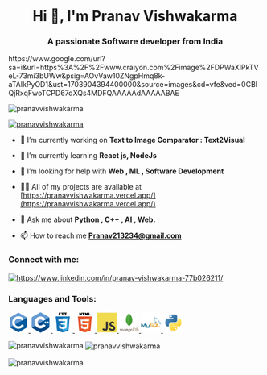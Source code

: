 <img href="https://www.google.com/url?sa=i&url=https%3A%2F%2Fwww.zdnet.com%2Feducation%2Fcomputers-tech%2Fwhat-is-coding-and-what-is-it-used-for%2F&psig=AOvVaw3WUf6CJNhYFsRx6H3JdHDa&ust=1703904490289000&source=images&cd=vfe&ved=0CBIQjRxqFwoTCPi6uIDRs4MDFQAAAAAdAAAAABAI" img>
<h1 align="center">Hi 👋, I'm Pranav Vishwakarma</h1>
<h3 align="center">A passionate Software developer from India</h3>
https://www.google.com/url?sa=i&url=https%3A%2F%2Fwww.craiyon.com%2Fimage%2FDPWaXlPkTVeL-73mi3bUWw&psig=AOvVaw10ZNgpHmq8k-aTAIkPyOD1&ust=1703904394400000&source=images&cd=vfe&ved=0CBIQjRxqFwoTCPD67dXQs4MDFQAAAAAdAAAAABAE
<p align="left"> <img src="https://komarev.com/ghpvc/?username=pranavvishwakarma&label=Profile%20views&color=0e75b6&style=flat" alt="pranavvishwakarma" /> </p>

<p align="left"> <a href="https://github.com/ryo-ma/github-profile-trophy"><img src="https://github-profile-trophy.vercel.app/?username=pranavvishwakarma" alt="pranavvishwakarma" /></a> </p>

- 🔭 I’m currently working on **Text to Image Comparator : Text2Visual**

- 🌱 I’m currently learning **React js, NodeJs**

- 🤝 I’m looking for help with **Web , ML , Software Development**

- 👨‍💻 All of my projects are available at [https://pranavvishwakarma.vercel.app/](https://pranavvishwakarma.vercel.app/)

- 💬 Ask me about **Python , C++ , AI , Web.**

- 📫 How to reach me **Pranav213234@gmail.com**

<h3 align="left">Connect with me:</h3>
<p align="left">
<a href="https://linkedin.com/in/https://www.linkedin.com/in/pranav-vishwakarma-77b026211/" target="blank"><img align="center" src="https://raw.githubusercontent.com/rahuldkjain/github-profile-readme-generator/master/src/images/icons/Social/linked-in-alt.svg" alt="https://www.linkedin.com/in/pranav-vishwakarma-77b026211/" height="30" width="40" /></a>
</p>

<h3 align="left">Languages and Tools:</h3>
<p align="left"> <a href="https://www.cprogramming.com/" target="_blank" rel="noreferrer"> <img src="https://raw.githubusercontent.com/devicons/devicon/master/icons/c/c-original.svg" alt="c" width="40" height="40"/> </a> <a href="https://www.w3schools.com/cpp/" target="_blank" rel="noreferrer"> <img src="https://raw.githubusercontent.com/devicons/devicon/master/icons/cplusplus/cplusplus-original.svg" alt="cplusplus" width="40" height="40"/> </a> <a href="https://www.w3schools.com/css/" target="_blank" rel="noreferrer"> <img src="https://raw.githubusercontent.com/devicons/devicon/master/icons/css3/css3-original-wordmark.svg" alt="css3" width="40" height="40"/> </a> <a href="https://www.w3.org/html/" target="_blank" rel="noreferrer"> <img src="https://raw.githubusercontent.com/devicons/devicon/master/icons/html5/html5-original-wordmark.svg" alt="html5" width="40" height="40"/> </a> <a href="https://developer.mozilla.org/en-US/docs/Web/JavaScript" target="_blank" rel="noreferrer"> <img src="https://raw.githubusercontent.com/devicons/devicon/master/icons/javascript/javascript-original.svg" alt="javascript" width="40" height="40"/> </a> <a href="https://www.mongodb.com/" target="_blank" rel="noreferrer"> <img src="https://raw.githubusercontent.com/devicons/devicon/master/icons/mongodb/mongodb-original-wordmark.svg" alt="mongodb" width="40" height="40"/> </a> <a href="https://www.mysql.com/" target="_blank" rel="noreferrer"> <img src="https://raw.githubusercontent.com/devicons/devicon/master/icons/mysql/mysql-original-wordmark.svg" alt="mysql" width="40" height="40"/> </a> <a href="https://www.python.org" target="_blank" rel="noreferrer"> <img src="https://raw.githubusercontent.com/devicons/devicon/master/icons/python/python-original.svg" alt="python" width="40" height="40"/> </a> </p>

<p><img align="left" src="https://github-readme-stats.vercel.app/api/top-langs?username=pranavvishwakarma&show_icons=true&locale=en&layout=compact" alt="pranavvishwakarma" /></p>

<p>&nbsp;<img align="center" src="https://github-readme-stats.vercel.app/api?username=pranavvishwakarma&show_icons=true&locale=en" alt="pranavvishwakarma" /></p>

<p><img align="center" src="https://github-readme-streak-stats.herokuapp.com/?user=pranavvishwakarma&" alt="pranavvishwakarma" /></p>
